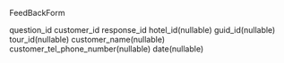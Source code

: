 
FeedBackForm


question_id
customer_id
response_id
hotel_id(nullable)
guid_id(nullable)
tour_id(nullable)
customer_name(nullable)
customer_tel_phone_number(nullable)
date(nullable)

































